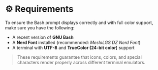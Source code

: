 # ⚙️ Requirements

To ensure the Bash prompt displays correctly and with full color support, make sure you have the following:

- A recent version of **GNU Bash**
- A **Nerd Font** installed (recommended: *MesloLGS DZ Nerd Font*)
- A terminal with **UTF-8** and **TrueColor (24-bit color)** support

> These requirements guarantee that icons, colors, and special characters render properly across different terminal emulators.

